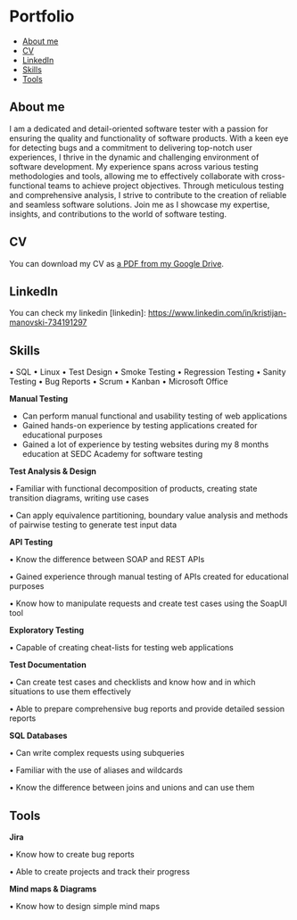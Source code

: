 # Portfolio
- [About me](#about-me)
- [CV](#cv)
- [LinkedIn](#linkedin)
- [Skills](#skills)
- [Tools](#tools)

## About me

I am a dedicated and detail-oriented software tester with a passion for ensuring the quality and functionality of software products.
With a keen eye for detecting bugs and a commitment to delivering top-notch user experiences, I thrive in the dynamic and challenging environment of software development.
My experience spans across various testing methodologies and tools, allowing me to effectively collaborate with cross-functional teams to achieve project objectives.
Through meticulous testing and comprehensive analysis, I strive to contribute to the creation of reliable and seamless software solutions.
Join me as I showcase my expertise, insights, and contributions to the world of software testing.

## CV
You can download my CV as [a PDF from my Google Drive](https://drive.google.com/file/d/17dQfbcnKhqFO8CxxMF-SfoVGySWkG3Ks/view).

## LinkedIn
You can check my linkedin [linkedin]: https://www.linkedin.com/in/kristijan-manovski-734191297

## Skills

•	SQL
•	Linux
•	Test Design
•	Smoke Testing
•	Regression Testing
•	Sanity Testing 
•	Bug Reports
•	Scrum
•	Kanban
•	Microsoft Office

__Manual Testing__

- Can perform manual functional and usability testing of web applications
- Gained hands-on experience by testing applications created for educational purposes
- Gained a lot of experience by testing websites during my 8 months education at SEDC Academy for software testing

__Test Analysis & Design__

•	Familiar with functional decomposition of products, creating state transition diagrams, writing use cases

•	Can apply equivalence partitioning, boundary value analysis and methods of pairwise testing to generate test input data

__API Testing__

•	Know the difference between SOAP and REST APIs

•	Gained experience through manual testing of APIs created for educational purposes

•	Know how to manipulate requests and create test cases using the SoapUI tool

__Exploratory Testing__

•	Capable of creating cheat-lists for testing web applications

__Test Documentation__

•	Can create test cases and checklists and know how and in which situations to use them effectively

•	Able to prepare comprehensive bug reports and provide detailed session reports

__SQL Databases__

•	Can write complex requests using subqueries 

•	Familiar with the use of aliases and wildcards

•	Know the difference between joins and unions and can use them

## Tools

__Jira__

• Know how to create bug reports

• Able to create projects and track their progress

__Mind maps & Diagrams__

• Know how to design simple mind maps
